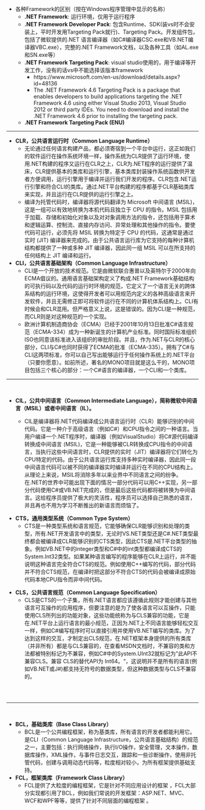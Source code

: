 <ul>
<li>各种Framework的区别（按在Windows程序管理中显示的名称）
<ul>
<li><strong>.NET Framework</strong>: 运行环境，仅用于运行程序</li>
<li><strong>.NET Framework Developer Pack</strong>: 包含Runtime、SDK(装vs时不会安装上，平时开发用Targeting Pack就行)、Targeting Pack。开发组件包，包括了微软提供的.NET 语言编译器（如C#编译器CSC.exe和VB.NET编译器VBC.exe），完整的.NET Framework文档，以及各种工具（如AL.exe和SN.exe等）</li>
<li><strong>.NET Framework Targeting Pack</strong>: visual studio使用的，用于编译等开发工作，没有的话vs中不能选择该版本framework
<ul>
<li>https://www.microsoft.com/en-us/download/details.aspx?id=48136</li>
<li>The .NET Framework 4.6 Targeting Pack is a package that enables developers to build applications targeting the .NET Framework 4.6 using either Visual Studio 2013, Visual Studio 2012 or third party IDEs. You need to download and install the .NET Framework 4.6 prior to installing the targeting pack.</li>
</ul>
</li>
<li><strong>.NET Framework Targeting Pack (ENU)</strong></li>
</ul>
</li>
</ul>
<hr />
<ul>
<li><strong>CLR，公共语言运行时（Common Language Runtime）</strong>
<ul>
<li>无论通过任何语言构建产品，都必须寄宿到一个平台中运行，这正如我们的软件运行在操作系统环境一样，操作系统为CLR提供了运行环境，使用.NET构建的程序又运行在CLR之上，CLR为.NET程序的运行提供了温床，CLR提供基本的类库和运行引擎，基本类库封装操作系统函数供开发者方便调用，运行引擎用于编译并运行我们开发的程序。CLR包含.NET运行引擎和符合CLI的类库。通过.NET平台构建的程序都基于CLR基础类库来实现，并且运行在CLR提供的运行引擎之上。</li>
<li>编译为托管代码时，编译器将源代码翻译为 Microsoft 中间语言 (MSIL)，这是一组可以有效地转换为本机代码且独立于 CPU 的指令。MSIL 包括用于加载、存储和初始化对象以及对对象调用方法的指令，还包括用于算术和逻辑运算、控制流、直接内存访问、异常处理和其他操作的指令。要使代码可运行，必须先将 MSIL 转换为特定于 CPU 的代码，这通常是通过实时 (JIT) 编译器来完成的。由于公共语言运行库为它支持的每种计算机结构都提供了一种或多种 JIT 编译器，因此同一组 MSIL 可以在所支持的任何结构上 JIT 编译和运行。</li>
</ul>
</li>
<li><strong>CLI，公共语言基础架构（Common Language Infrastructure）</strong>
<ul>
<li>CLI是一个开放的技术规范。它是由微软联合惠普以及英特尔于2000年向ECMA倡议的。通用语言基础架构定义了构成.NET Framework基础结构的可执行码以及代码的运行时环境的规范，它定义了一个语言无关的跨体系结构的运行环境，这使得开发者可以用规范内定义的各种高级语言来开发软件，并且无需修正即可将软件运行在不同的计算机体系结构上。CLI有时候会和CLR混用。但严格意义上说，这是错误的。因为CLI是一种规范，而CLR则是对这种规范的一个实现。</li>
<li>欧洲计算机制造商协会（ECMA）已经于2001年10月13日批准C#语言规范（ECMA-334）成为一种新诞生的计算机产业标准。同时国际标准组织ISO也同意该标准进入该组织的审批阶段。并且，作为.NET与CLR的核心部分，CLI与C#也同时获得了ECMA的批准（ECMA-335）。拥有了C#与CLI这两项标准，你可以自己写出能够运行于任何操作系统上的.NET平台（只要你愿意）。如前所述，著名的MONO项目就是这么干的，MONO项目包括三个核心的部分：一个C#语言的编译器，一个CLI和一个类库。</li>
</ul>
</li>
</ul>
<hr />
<p>&nbsp;</p>
<ul>
<li>
<p><strong>CIL，公共中间语言（Common Intermediate Language）</strong><strong>，简称微软中间语言（MSIL）或者中间语言（IL）。</strong></p>
<ul>
<li>
<p>CIL是编译器将.NET代码编译成公共语言运行时（CLR）能够识别的中间代码。它是一种介于高级语言（例如C#）和CPU指令之间的一种语言。当用户编译一个.NET程序时，编译器（例如VisualStudio）将C#源代码编译转换成中间语言 (MSIL)，它是一种能够被CLR转换成CPU指令的中间语言，当执行这些中间语言时，CLR提供的实时（JIT）编译器将它们转化为CPU特定的代码。由于公共语言运行库支持多种实时编译器，因此同一段中间语言代码可以被不同的编译器实时编译并运行在不同的CPU结构上。从理论上来说，MSIL将消除多年以来业界中不同语言之间的纷争。在.NET的世界中可能出现下面的情况一部分代码可以用C++实现，另一部分代码使用C#或VB.NET完成的，但是最后这些代码都将被转换为中间语言。这给程序员提供了极大的灵活性，程序员可以选择自己熟悉的语言，并且再也不用为学习不断推出的新语言而烦恼了。</p>
</li>
</ul>
</li>
</ul>
<ul>
<li><strong>CTS，通用类型系统（Common Type System）</strong>
<ul>
<li>CTS是一种类型系统和语言规范，它能够确保CLR能够识别和处理的类型，所有.NET开发语言中的类型，无论时VS.NET类型还是C#.NET类型最终都会被编译成CLR能够识别的CTS类型，因此CTS是.NET平台类型的抽象。例如VB.NET中的integer类型和C#中的int类型都编译成CTS的System.Int32类型。如果某种语言编写的程序能够在CLR上运行，并不能说明这种语言完全符合CTS的规范。例如使用C++编写的代码，部分代码并不符合CTS规范，在编译时把这部分不符合CTS的代码会被编译成原始代码本地CPU指令而非中间代码。</li>
</ul>
</li>
</ul>
<ul>
<li><strong>CLS，公共语言规范（Common Language Specification）</strong>
<ul>
<li>CLS是CTS的一个子集，所有.NET语言都应该遵循此规则才能创建与其他语言可互操作的应用程序，但要注意的是为了使各语言可以互操作，只能使用CLS所列出的功能对象，这些功能统称为与CLS兼容的功能，它是在.NET平台上运行语言的最小规范，正因为.NET上不同语言能够轻松交互一样，例如C#编写程序时可以直接引用并使用VB.NET编写的类库。为了达到这样的交互，才制定出CLS规范，在.NET框架本身提供的所有类库（并非所有）都是与CLS兼容的，在查看MSDN文档时，不兼容的类和方法都被特别标记为不兼容，例如C#中的System.UInt32就标记为&rdquo;此API不兼容CLS。兼容 CLS的替代API为 Int64。&ldquo;，这说明并不是所有的语言(例如VB.NET或J#)都支持无符号的数据类型，但这种数据类型与CLS不兼容的。</li>
</ul>
</li>
</ul>
<p><strong><img src="https://img2018.cnblogs.com/blog/106125/201811/106125-20181107154816729-2007274502.png" alt="" /></strong></p>
<p>&nbsp;</p>
<hr />
<p>&nbsp;</p>
<ul>
<li><strong>BCL，基础类库（Base Class Library）</strong>
<ul>
<li>BCL是一个公共编程框架，称为基类库，所有语言的开发者都能利用它。是CLI（Common Language Infrastructure，公共语言基础结构）的规范之一，主要包括：执行网络操作，执行I/O操作，安全管理，文本操作，数据库操作，XML操作，与事件日志交互，跟踪和一些诊断操作，使用非托管代码，创建与调用动态代码等，粒度相对较小，为所有框架提供基础支持。</li>
</ul>
</li>
<li><strong>FCL，框架类库（Framework Class Library）</strong>
<ul>
<li>FCL提供了大粒度的编程框架，它是针对不同应用设计的框架 ，FCL大部分实现都引用了BCL，例如我们常说的开发框架：ASP.NET、MVC、WCF和WPF等等，提供了针对不同层面的编程框架 。</li>
</ul>
</li>
</ul>
<p>&nbsp;</p>